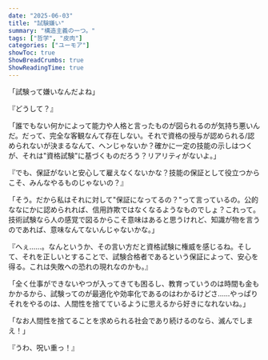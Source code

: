 ```yaml
---
date: "2025-06-03"
title: "試験嫌い"
summary: "構造主義の一つ。"
tags: ["哲学", "皮肉"]
categories: ["ユーモア"]
showToc: true
ShowBreadCrumbs: true
ShowReadingTime: true
---
```


「試験って嫌いなんだよね」

『どうして？』

「誰でもない何かによって能力や人格と言ったものが図られるのが気持ち悪いんだ。だって、完全な客観なんて存在しない。それで資格の授与が認められる/認められないが決まるなんて、ヘンじゃないか？確かに一定の技能の示しはつくが、それは"資格試験"に基づくものだろう？リアリティがないよ。」

『でも、保証がないと安心して雇えなくないかな？技能の保証として役立つからこそ、みんなやるものじゃないの？』

「そう。だから私はそれに対して"保証になってるの？"って言っているの。公的ななにかに認められれば、信用詐欺ではなくなるようなものでしょ？これって。技術試験なら人の感覚で図るからこそ意味はあると思うけれど、知識が物を言うのであれば、意味なんてないんじゃないかな。」

『へぇ……。なんというか、その言い方だと資格試験に権威を感じるね。そして、それを正しいとすることで、試験合格者であるという保証によって、安心を得る。これは失敗への恐れの現れなのかも。』

「全く仕事ができないやつが入ってきても困るし、教育っていうのは時間も金もかかるから、試験ってのが最適化や効率化であるのはわかるけどさ……やっぱりそれをやるのは、人間性を捨てているように思えるから好きになれないね。」

「なお人間性を捨てることを求められる社会であり続けるのなら、滅んでしまえ！」

『うわ、呪い重っ！』